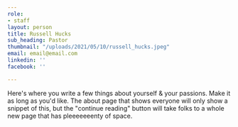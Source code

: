 ```yaml
---
role:
- staff
layout: person
title: Russell Hucks
sub_heading: Pastor
thumbnail: "/uploads/2021/05/10/russell_hucks.jpeg"
email: email@email.com
linkedin: ''
facebook: ''

---
```

Here's where you write a few things about yourself & your passions. Make it as long as you'd like. The about page that shows everyone will only show a snippet of this, but the "continue reading" button will take folks to a whole new page that has pleeeeeeenty of space.